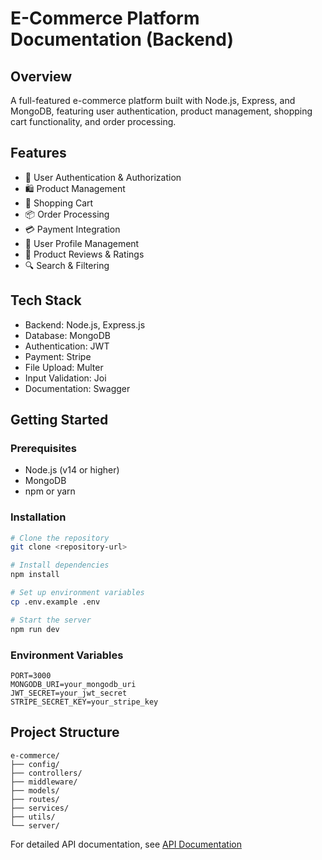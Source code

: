# E-Commerce Platform Documentation (Backend)

## Overview
A full-featured e-commerce platform built with Node.js, Express, and MongoDB, featuring user authentication, product management, shopping cart functionality, and order processing.

## Features
- 🔐 User Authentication & Authorization
- 🛍️ Product Management
- 🛒 Shopping Cart
- 📦 Order Processing
- 💳 Payment Integration
- 👤 User Profile Management
- 📝 Product Reviews & Ratings
- 🔍 Search & Filtering

## Tech Stack
- Backend: Node.js, Express.js
- Database: MongoDB
- Authentication: JWT
- Payment: Stripe
- File Upload: Multer
- Input Validation: Joi
- Documentation: Swagger

## Getting Started

### Prerequisites
- Node.js (v14 or higher)
- MongoDB
- npm or yarn

### Installation
```bash
# Clone the repository
git clone <repository-url>

# Install dependencies
npm install

# Set up environment variables
cp .env.example .env

# Start the server
npm run dev
```

### Environment Variables
```
PORT=3000
MONGODB_URI=your_mongodb_uri
JWT_SECRET=your_jwt_secret
STRIPE_SECRET_KEY=your_stripe_key
```

## Project Structure
```
e-commerce/
├── config/
├── controllers/
├── middleware/
├── models/
├── routes/
├── services/
├── utils/
└── server/
```

For detailed API documentation, see [API Documentation](./server/README.md)
